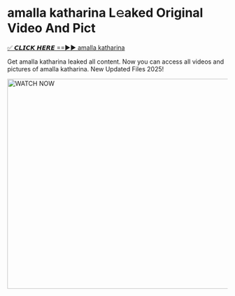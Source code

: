 # amalla katharina L𝚎aked Original Video And Pict

<p><a href="https://cliphot.my.id/amalla+katharina" rel="nofollow">✅ 𝘾𝙇𝙄𝘾𝙆 𝙃𝙀𝙍𝙀 ==►► amalla katharina​</a></p>


<p>Get amalla katharina leaked all content. Now you can access all videos and pictures of amalla katharina. New Updated Files 2025!</p>


<p><a rel="nofollow" title="WATCH NOW" href="https://cliphot.my.id/amalla+katharina"><img border="amalla+katharina" height="480" width="720" title="WATCH NOW" alt="WATCH NOW" src="https://i.ibb.co.com/xMMVF88/686577567.gif"></a></p>